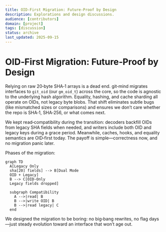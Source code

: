 ```yaml
---
title: OID‑First Migration: Future‑Proof by Design
description: Explorations and design discussions.
audience: [contributors]
domain: [project]
tags: [discussion]
status: archive
last_updated: 2025-09-15
---
```


# OID‑First Migration: Future‑Proof by Design

Relying on raw 20‑byte SHA‑1 arrays is a dead end. git‑mind migrates interfaces to `git_oid` (our `gm_oid_t`) across the core, so the code is agnostic to the underlying hash algorithm. Equality, hashing, and cache sharding all operate on OIDs, not legacy byte blobs. That shift eliminates subtle bugs (like mismatched sizes or comparisons) and ensures we don’t care whether the repo is SHA‑1, SHA‑256, or what comes next.

We kept read‑compatibility during the transition: decoders backfill OIDs from legacy SHA fields when needed, and writers include both OID and legacy keys during a grace period. Meanwhile, caches, hooks, and equality semantics are OID‑first today. The payoff is simple—correctness now, and no migration panic later.

Phases of the migration:

```mermaid
graph TD
  A[Legacy Only
  sha[20] fields] --> B[Dual Mode
  OID + Legacy]
  B --> C[OID‑Only
  Legacy fields dropped]

  subgraph Compatibility
    A -->|read| B
    B -->|write OID| B
    B -->|read legacy| C
  end
```

We designed the migration to be boring: no big‑bang rewrites, no flag days—just steady evolution toward an interface that won’t age out.
